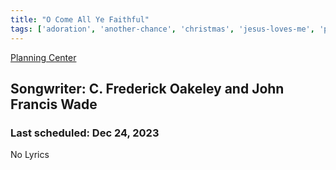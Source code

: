 ```yaml
---
title: "O Come All Ye Faithful"
tags: ['adoration', 'another-chance', 'christmas', 'jesus-loves-me', 'praise', 'seasonal']
---
```


[Planning Center](https://services.planningcenteronline.com/songs/12967171)

## Songwriter: C. Frederick Oakeley and John Francis Wade
### Last scheduled: Dec 24, 2023          

No Lyrics
